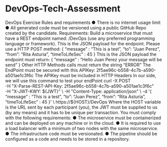 # DevOps-Tech-Assessment

DevOps Exercise
Rules and requirements
● There is no internet usage limit
● All generated code must be versioned using a public GitHub Repo created by the candidate.
Requirements:
Build a microservice that must have a REST endpoint named: /DevOps (use any preferred programming
language or framework).
This is the JSON payload for the endpoint. Please use a HTTP POST method:
{
“message” : “This is a test”,
“to”: “Juan Perez”,
“from”: “Rita Asturia”,
“timeToLifeSec” : 45
}
This is the JSON payload the endpoint must return:
{
“message” : “Hello Juan Perez your message will be send”
}
Other HTTP Methods calls must return the string “ERROR”
The EndPoint must be secured with this APIKey:
2f5ae96c-b558-4c7b-a590-a501ae1c3f6c
The APIKey must be included in HTTP Headers
In our side, we will use this command to test your endPoint
curl -X POST \
-H "X-Parse-REST-API-Key: 2f5ae96c-b558-4c7b-a590-a501ae1c3f6c" \
-H "X-JWT-KWY: ${JWT}" \
-H "Content-Type: application/json" \
-d '{ “message” : “This is a test”, “to”: “Juan Perez”, “from”: “Rita Asturia”, “timeToLifeSec” : 45 }' \
https://${HOST}/DevOps
Where the HOST variable is the URL sent by each participant (you), the JWT must be supplied to us (by
any means) and it has to be unique per transaction.
You must comply with the following requirements:
● The microservice must be containerized and can be deployed on any machine or in the cloud.
● It is required to use a load balancer with a minimum of two nodes with the same microservice.
● The infrastructure code must be versionated.
● The pipeline should be configured as a code and needs to be stored in a repository.
